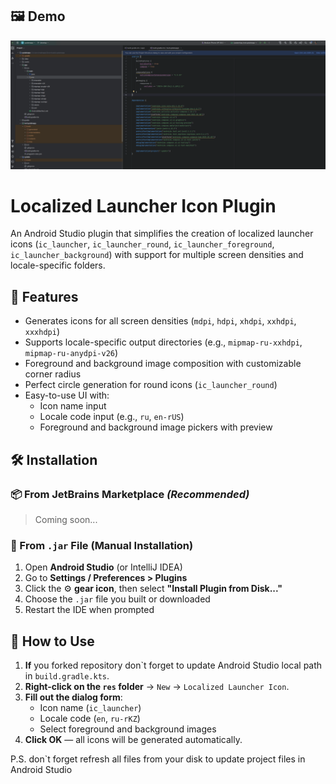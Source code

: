 ## 🖼️ Demo

![Demo of plugin usage](docs/demo.gif)
# Localized Launcher Icon Plugin

An Android Studio plugin that simplifies the creation of localized launcher icons (`ic_launcher`, `ic_launcher_round`, `ic_launcher_foreground`, `ic_launcher_background`) with support for multiple screen densities and locale-specific folders.

## 🚀 Features

- Generates icons for all screen densities (`mdpi`, `hdpi`, `xhdpi`, `xxhdpi`, `xxxhdpi`)
- Supports locale-specific output directories (e.g., `mipmap-ru-xxhdpi`, `mipmap-ru-anydpi-v26`)
- Foreground and background image composition with customizable corner radius
- Perfect circle generation for round icons (`ic_launcher_round`)
- Easy-to-use UI with:
    - Icon name input
    - Locale code input (e.g., `ru`, `en-rUS`)
    - Foreground and background image pickers with preview

## 🛠️ Installation

### 📦 From JetBrains Marketplace *(Recommended)*

> Coming soon...

### 🧾 From `.jar` File (Manual Installation)

1. Open **Android Studio** (or IntelliJ IDEA)
2. Go to **Settings / Preferences > Plugins**
3. Click the ⚙️ **gear icon**, then select **"Install Plugin from Disk..."**
4. Choose the `.jar` file you built or downloaded
5. Restart the IDE when prompted


## 🧪 How to Use

1. **If** you forked repository don\`t forget to update Android Studio local path in `build.gradle.kts`.
2. **Right-click on the `res` folder** → `New` → `Localized Launcher Icon`.
3. **Fill out the dialog form**:
    - Icon name (`ic_launcher`)
    - Locale code (`en`, `ru-rKZ`)
    - Select foreground and background images
4. **Click OK** — all icons will be generated automatically.


P.S. don`t forget refresh all files from your disk to update project files in Android Studio


